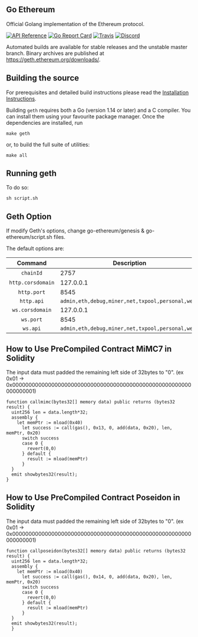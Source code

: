 ## Go Ethereum

Official Golang implementation of the Ethereum protocol.

[![API Reference](
https://camo.githubusercontent.com/915b7be44ada53c290eb157634330494ebe3e30a/68747470733a2f2f676f646f632e6f72672f6769746875622e636f6d2f676f6c616e672f6764646f3f7374617475732e737667
)](https://pkg.go.dev/github.com/ethereum/go-ethereum?tab=doc)
[![Go Report Card](https://goreportcard.com/badge/github.com/ethereum/go-ethereum)](https://goreportcard.com/report/github.com/ethereum/go-ethereum)
[![Travis](https://travis-ci.com/ethereum/go-ethereum.svg?branch=master)](https://travis-ci.com/ethereum/go-ethereum)
[![Discord](https://img.shields.io/badge/discord-join%20chat-blue.svg)](https://discord.gg/nthXNEv)

Automated builds are available for stable releases and the unstable master branch. Binary
archives are published at https://geth.ethereum.org/downloads/.

## Building the source

For prerequisites and detailed build instructions please read the [Installation Instructions](https://geth.ethereum.org/docs/install-and-build/installing-geth).

Building `geth` requires both a Go (version 1.14 or later) and a C compiler. You can install
them using your favourite package manager. Once the dependencies are installed, run

```shell
make geth
```

or, to build the full suite of utilities:

```shell
make all
```

## Running geth

To do so:

```shell
sh script.sh
```
## Geth Option

If modify Geth's options, change go-ethereum/genesis & go-ethereum/script.sh files.

The default options are:  

|    Command    | Description                                                                                                                                                                                                                                                                                                                                                                                                                                                                                                                                          |
| :-----------: | ---------------------------------------------------------------------------------------------------------------------------------------------------------------------------------------------------------------------------------------------------------------------------------------------------------------------------------------------------------------------------------------------------------------------------------------------------------------------------------------------------------------------------------------------------- |
|   `chainId`    | 2757  |
|   `http.corsdomain`    | 127.0.0.1  |
|   `http.port`    | 8545  |
|   `http.api`    | `admin,eth,debug,miner,net,txpool,personal,web3`  |
|   `ws.corsdomain`    | 127.0.0.1  |
|   `ws.port`    | 8545  |
|   `ws.api`    | `admin,eth,debug,miner,net,txpool,personal,web3`  |
## How to Use PreCompiled Contract MiMC7 in Solidity
The input data must padded the remaining left side of 32bytes to "0". (ex 0x01 -> 0x0000000000000000000000000000000000000000000000000000000000000001)
```
function callmimc(bytes32[] memory data) public returns (bytes32 result) {
  uint256 len = data.length*32;
  assembly {
    let memPtr := mload(0x40)
      let success := call(gas(), 0x13, 0, add(data, 0x20), len, memPtr, 0x20)
      switch success
      case 0 {
        revert(0,0)
      } default {
        result := mload(memPtr)
      }
  }
  emit showbytes32(result);
}
```

## How to Use PreCompiled Contract Poseidon in Solidity
The input data must padded the remaining left side of 32bytes to "0". (ex 0x01 -> 0x0000000000000000000000000000000000000000000000000000000000000001)
```
function callposeidon(bytes32[] memory data) public returns (bytes32 result) {
  uint256 len = data.length*32;
  assembly {
    let memPtr := mload(0x40)
      let success := call(gas(), 0x14, 0, add(data, 0x20), len, memPtr, 0x20)
      switch success
      case 0 {
        revert(0,0)
      } default {
        result := mload(memPtr)
      }
  }
  emit showbytes32(result);
  }
```